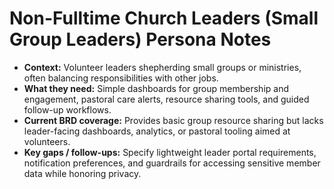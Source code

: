 # Non-Fulltime Church Leaders (Small Group Leaders) Persona Notes

- **Context:** Volunteer leaders shepherding small groups or ministries, often balancing responsibilities with other jobs.
- **What they need:** Simple dashboards for group membership and engagement, pastoral care alerts, resource sharing tools, and guided follow-up workflows.
- **Current BRD coverage:** Provides basic group resource sharing but lacks leader-facing dashboards, analytics, or pastoral tooling aimed at volunteers.
- **Key gaps / follow-ups:** Specify lightweight leader portal requirements, notification preferences, and guardrails for accessing sensitive member data while honoring privacy.
